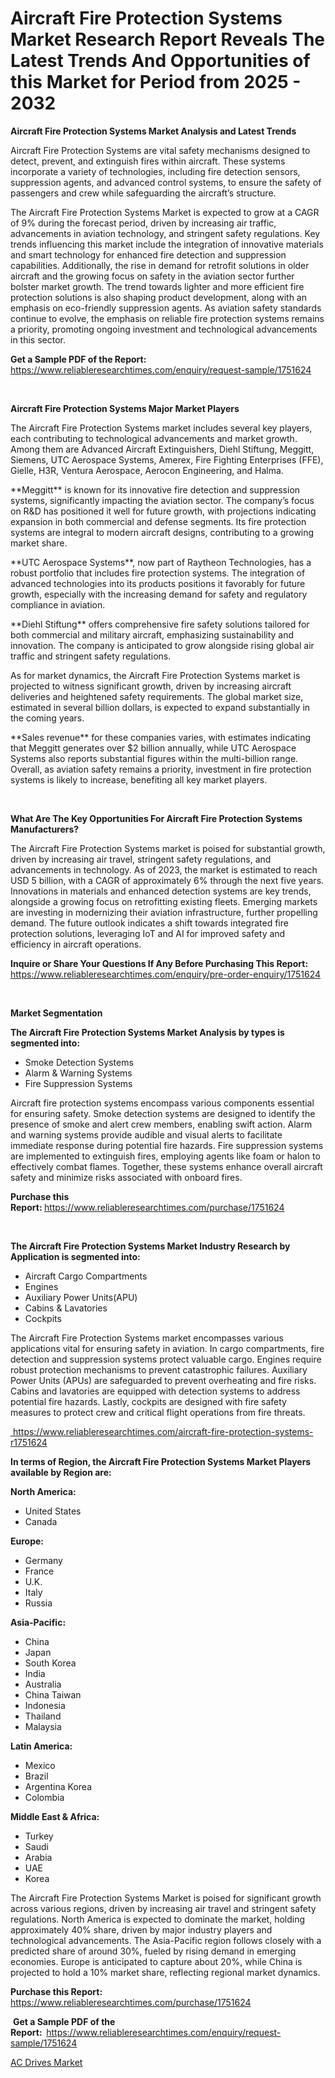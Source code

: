 <p><h1>Aircraft Fire Protection Systems Market Research Report Reveals The Latest Trends And Opportunities of this Market for Period from 2025 - 2032</h1></p><p><strong>Aircraft Fire Protection Systems Market Analysis and Latest Trends</strong></p>
<p><p>Aircraft Fire Protection Systems are vital safety mechanisms designed to detect, prevent, and extinguish fires within aircraft. These systems incorporate a variety of technologies, including fire detection sensors, suppression agents, and advanced control systems, to ensure the safety of passengers and crew while safeguarding the aircraft’s structure. </p><p>The Aircraft Fire Protection Systems Market is expected to grow at a CAGR of 9% during the forecast period, driven by increasing air traffic, advancements in aviation technology, and stringent safety regulations. Key trends influencing this market include the integration of innovative materials and smart technology for enhanced fire detection and suppression capabilities. Additionally, the rise in demand for retrofit solutions in older aircraft and the growing focus on safety in the aviation sector further bolster market growth. The trend towards lighter and more efficient fire protection solutions is also shaping product development, along with an emphasis on eco-friendly suppression agents. As aviation safety standards continue to evolve, the emphasis on reliable fire protection systems remains a priority, promoting ongoing investment and technological advancements in this sector.</p></p>
<p><strong>Get a Sample PDF of the Report:&nbsp;</strong> <a href="https://www.reliableresearchtimes.com/enquiry/request-sample/1751624?utm_campaign=2007&utm_medium=2&utm_source=Github&utm_content=ia&utm_term=19022025&utm_id=aircraft-fire-protection-systems">https://www.reliableresearchtimes.com/enquiry/request-sample/1751624</a></p>
<p>&nbsp;</p>
<p><strong>Aircraft Fire Protection Systems Major Market Players</strong></p>
<p><p>The Aircraft Fire Protection Systems market includes several key players, each contributing to technological advancements and market growth. Among them are Advanced Aircraft Extinguishers, Diehl Stiftung, Meggitt, Siemens, UTC Aerospace Systems, Amerex, Fire Fighting Enterprises (FFE), Gielle, H3R, Ventura Aerospace, Aerocon Engineering, and Halma.</p><p>**Meggitt** is known for its innovative fire detection and suppression systems, significantly impacting the aviation sector. The company’s focus on R&D has positioned it well for future growth, with projections indicating expansion in both commercial and defense segments. Its fire protection systems are integral to modern aircraft designs, contributing to a growing market share.</p><p>**UTC Aerospace Systems**, now part of Raytheon Technologies, has a robust portfolio that includes fire protection systems. The integration of advanced technologies into its products positions it favorably for future growth, especially with the increasing demand for safety and regulatory compliance in aviation. </p><p>**Diehl Stiftung** offers comprehensive fire safety solutions tailored for both commercial and military aircraft, emphasizing sustainability and innovation. The company is anticipated to grow alongside rising global air traffic and stringent safety regulations.</p><p>As for market dynamics, the Aircraft Fire Protection Systems market is projected to witness significant growth, driven by increasing aircraft deliveries and heightened safety requirements. The global market size, estimated in several billion dollars, is expected to expand substantially in the coming years.</p><p>**Sales revenue** for these companies varies, with estimates indicating that Meggitt generates over $2 billion annually, while UTC Aerospace Systems also reports substantial figures within the multi-billion range. Overall, as aviation safety remains a priority, investment in fire protection systems is likely to increase, benefiting all key market players.</p></p>
<p>&nbsp;</p>
<p><strong>What Are The Key Opportunities For Aircraft Fire Protection Systems Manufacturers?</strong></p>
<p><p>The Aircraft Fire Protection Systems market is poised for substantial growth, driven by increasing air travel, stringent safety regulations, and advancements in technology. As of 2023, the market is estimated to reach USD 5 billion, with a CAGR of approximately 6% through the next five years. Innovations in materials and enhanced detection systems are key trends, alongside a growing focus on retrofitting existing fleets. Emerging markets are investing in modernizing their aviation infrastructure, further propelling demand. The future outlook indicates a shift towards integrated fire protection solutions, leveraging IoT and AI for improved safety and efficiency in aircraft operations.</p></p>
<p><strong>Inquire or Share Your Questions If Any Before Purchasing This Report:</strong> <a href="https://www.reliableresearchtimes.com/enquiry/pre-order-enquiry/1751624?utm_campaign=2007&utm_medium=2&utm_source=Github&utm_content=ia&utm_term=19022025&utm_id=aircraft-fire-protection-systems">https://www.reliableresearchtimes.com/enquiry/pre-order-enquiry/1751624</a></p>
<p>&nbsp;</p>
<p><strong>Market Segmentation</strong></p>
<p><strong>The Aircraft Fire Protection Systems Market Analysis by types is segmented into:</strong></p>
<p><ul><li>Smoke Detection Systems</li><li>Alarm & Warning Systems</li><li>Fire Suppression Systems</li></ul></p>
<p><p>Aircraft fire protection systems encompass various components essential for ensuring safety. Smoke detection systems are designed to identify the presence of smoke and alert crew members, enabling swift action. Alarm and warning systems provide audible and visual alerts to facilitate immediate response during potential fire hazards. Fire suppression systems are implemented to extinguish fires, employing agents like foam or halon to effectively combat flames. Together, these systems enhance overall aircraft safety and minimize risks associated with onboard fires.</p></p>
<p><strong>Purchase this Report:&nbsp;</strong><a href="https://www.reliableresearchtimes.com/purchase/1751624?utm_campaign=2007&utm_medium=2&utm_source=Github&utm_content=ia&utm_term=19022025&utm_id=aircraft-fire-protection-systems">https://www.reliableresearchtimes.com/purchase/1751624</a></p>
<p>&nbsp;</p>
<p><strong>The Aircraft Fire Protection Systems Market Industry Research by Application is segmented into:</strong></p>
<p><ul><li>Aircraft Cargo Compartments</li><li>Engines</li><li>Auxiliary Power Units(APU)</li><li>Cabins & Lavatories</li><li>Cockpits</li></ul></p>
<p><p>The Aircraft Fire Protection Systems market encompasses various applications vital for ensuring safety in aviation. In cargo compartments, fire detection and suppression systems protect valuable cargo. Engines require robust protection mechanisms to prevent catastrophic failures. Auxiliary Power Units (APUs) are safeguarded to prevent overheating and fire risks. Cabins and lavatories are equipped with detection systems to address potential fire hazards. Lastly, cockpits are designed with fire safety measures to protect crew and critical flight operations from fire threats.</p></p>
<p><a href="https://www.reliableresearchtimes.com/aircraft-fire-protection-systems-r1751624?utm_campaign=2007&utm_medium=2&utm_source=Github&utm_content=ia&utm_term=19022025&utm_id=aircraft-fire-protection-systems">&nbsp;https://www.reliableresearchtimes.com/aircraft-fire-protection-systems-r1751624</a></p>
<p><strong>In terms of Region, the Aircraft Fire Protection Systems Market Players available by Region are:</strong></p>
<p>
    <p> <strong> North America: </strong>
        <ul>
            <li>United States</li>
            <li>Canada</li>
        </ul>
        </p> 
    <p> <strong> Europe: </strong>
        <ul>
            <li>Germany</li>
            <li>France</li>
            <li>U.K.</li>
            <li>Italy</li>
            <li>Russia</li>
        </ul>
        </p> 
    <p> <strong> Asia-Pacific: </strong>
        <ul>
            <li>China</li>
            <li>Japan</li>
            <li>South Korea</li>
            <li>India</li>
            <li>Australia</li>
            <li>China Taiwan</li>
            <li>Indonesia</li>
            <li>Thailand</li>
            <li>Malaysia</li>
        </ul>
        </p> 
    <p> <strong> Latin America: </strong>
        <ul>
            <li>Mexico</li>
            <li>Brazil</li>
            <li>Argentina Korea</li>
            <li>Colombia</li>
        </ul>
        </p> 
    <p> <strong> Middle East & Africa: </strong>
        <ul>
            <li>Turkey</li>
            <li>Saudi</li>
            <li>Arabia</li>
            <li>UAE</li>
            <li>Korea</li>
        </ul>
    </p>
    </p>
<p><p>The Aircraft Fire Protection Systems Market is poised for significant growth across various regions, driven by increasing air travel and stringent safety regulations. North America is expected to dominate the market, holding approximately 40% share, driven by major industry players and technological advancements. The Asia-Pacific region follows closely with a predicted share of around 30%, fueled by rising demand in emerging economies. Europe is anticipated to capture about 20%, while China is projected to hold a 10% market share, reflecting regional market dynamics.</p></p>
<p><strong>Purchase this Report: </strong><a href="https://www.reliableresearchtimes.com/purchase/1751624?utm_campaign=2007&utm_medium=2&utm_source=Github&utm_content=ia&utm_term=19022025&utm_id=aircraft-fire-protection-systems">https://www.reliableresearchtimes.com/purchase/1751624</a></p>
<p>&nbsp;<strong>Get a Sample PDF of the Report:&nbsp;&nbsp;</strong><a href="https://www.reliableresearchtimes.com/enquiry/request-sample/1751624?utm_campaign=2007&utm_medium=2&utm_source=Github&utm_content=ia&utm_term=19022025&utm_id=aircraft-fire-protection-systems">https://www.reliableresearchtimes.com/enquiry/request-sample/1751624</a></p>
<p><strong></strong></p>
<p><p><a href="https://github.com/angelajermaine/Market-Research-Report-List-6/blob/main/ac-drives-market.md?utm_campaign=2007&utm_medium=2&utm_source=Github&utm_content=ia&utm_term=19022025&utm_id=aircraft-fire-protection-systems">AC Drives Market</a></p></p>